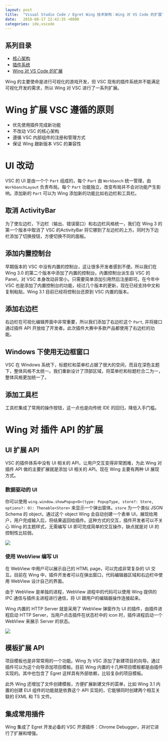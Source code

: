 ```yaml
---
layout: post
title:  "Visual Studio Code / Egret Wing 技术架构：Wing 对 VS Code 的扩展"
date:   2016-08-17 22:42:35 +0800
categories: ide,vscode
---
```


## 系列目录
- [核心架构](/ide,vscode/2016/08/15/vscode-the-architecture/)
- [插件系统](/ide,vscode/2016/08/16/vscode-the-extensions/)
- [Wing 对 VS Code 的扩展](/ide,vscode/2016/08/17/wing-vs-vscode/)

Wing 的主要使命是进行可视化的游戏开发，但 VSC 现有的插件系统并不能满足可视化开发的需求，所以 Wing 对 VSC 进行了一系列扩展。

# Wing 扩展 VSC 遵循的原则

- 优先使用插件完成新功能
- 不改动 VSC 的核心架构
- 遵循 VSC 内部组件的注册和管理方式
- 保证 Wing 跟新版本 VSC 的兼容性

# UI 改动

VSC 的 UI 是由一个个 `Part` 组成的，每个 `Part` 由 `Workbanch` 统一管理，由 `WorkbanchLayout` 负责布局。每个 `Part` 功能独立，改变布局并不会对功能产生影响。添加新的 `Part` 可以为 Wing 添加新的功能比如右边栏和工具栏。

## 取消 ActivityBar

为了使左边栏，下边栏（输出、错误窗口）和右边栏风格统一，我们在 Wing 3 的第一个版本中取消了 VSC 的ActivityBar 将它挪到了左边栏的上方。同时为下边栏添加了切换按钮，方便切换不同的面板。

## 添加内置控制台

早期版本的 VSC 中没有内置的控制台，这让很多开发者感到不便。所以我们在 Wing 3.0 的第二个版本中添加了内置的控制台。内置控制台派生自 VSC 的 Panel，对 VSC 本身改动非常小。只需要简单添加引用然后注册即可。在今年中 VSC 也是添加了内置控制台的功能，经过几个版本的更新，现在已经支持中文和复制粘贴，Wing 3.1 目前已经将控制台还原到 VSC 内置的版本。

## 添加右边栏

右边栏在可视化编辑界面中非常重要，所以我们添加了右边栏这个 `Part`, 并将接口通过插件 API 开放给了开发者。此次插件大赛中多款产品都使用了右边栏的功能。

## Windows 下使用无边框窗口

VSC 在 Windows 系统下，标题栏和菜单栏占据了很大的空间，而且在深色主题下，整体风格不太统一。我们重新设计了顶部区域，将菜单栏和标题栏合二为一，整体风格更加统一了。 

## 添加工具栏

工具栏集成了常用的操作按钮，这一点也是向传统 IDE 的回归，降低入手门槛。

# Wing 对 插件 API 的扩展

## UI 扩展 API

VSC 的插件体系中没有 UI 相关的 API，让用户交互变得非常困难，为此 Wing 对插件 API 做的主要扩展就是添加 UI 相关的 API。现在 Wing 主要有两种 UI 展现方式。

### 数据驱动的 UI

你可以使用 `wing.window.showPopup<O>(type: PopupType, store?: Store, options?: O): Thenable<Store>` 来显示一个弹出窗体。`store` 为一个类似 JSON Schema 的 object，通过这个 object Wing 会自动创建一个表单 UI，展现给用户，用户完成输入后，将结果返回给插件。这种方式的交互，插件开发者可以不关心 Wing 的主题样式，无需编写 UI 即可完成简单的交互操作，缺点就是对 UI 的控制性比较弱。

![](http://edn.egret.com/cn/data/upload/asset/20160308/56de4ff73daba.png)

### 使用 WebView 编写 UI

在 WebView 中用户可以展示自己的 HTML page，可以完成非常复杂的 UI 交互。目前在 Wing 中，插件开发者可以在弹出窗口，代码编辑器区域和右边栏中使用 WebView 设计自己的界面。

由于 WebView 是单独的进程，WebView 进程中的代码可以使用 Wing 提供的 IPC 通信与插件主进程进行通信，将 UI 跟用户的编辑器操作连接起来。

Wing 内置的 HTTP Server 就是采用了 WebView 弹窗作为 UI 的插件，由插件进程启动 HTTP Server，当用户点击插件在状态栏中的 icon 时，插件进程启动一个WebView 来展示 Server 的状态。

![](http://edn.egret.com/cn/data/upload/asset/20160621/57693c4dce59f.gif)

## 模板扩展 API

项目模板也是非常常用的一个功能。Wing 为 VSC 添加了新建项目的向导。通过插件可以为这个向导添加项目模板。目前 Wing 内置的十几种项目模板都是由插件实现的。其中也包含了 Egret 这样具有外部依赖，比较复杂的项目模板。

此外 Wing 还增加了文件创建模板，方便扩展新建文件的菜单，比如 Wing 3.1 内置的创建 EUI 组件的功能就是依靠这个 API 实现的，它能够同时创建两个相互关联的 EXML 和 TS 文件。

## 集成常用插件

Wing 集成了 Egret 开发必备的 VSC 开源插件：Chrome Debugger，并对它进行了扩展和增强。




